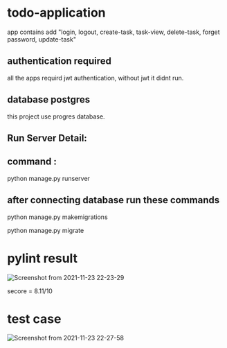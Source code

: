# todo-application 
  app contains add 
  "login,
  logout,
  create-task,
  task-view,
  delete-task,
  forget password,
  update-task"
##  authentication required 

all the apps  requird jwt authentication, without jwt it didnt run.
##  database postgres
 this project use progres database.
 ## Run Server Detail:
 
## command :
 
 python manage.py runserver 
 
## after connecting database run these commands
 
 python manage.py makemigrations 
 
 python manage.py migrate
  
 # pylint result
  
![Screenshot from 2021-11-23 22-23-29](https://user-images.githubusercontent.com/91675206/143073922-0e0abfbe-3c57-4722-8e7e-17ec7a1d9b8a.png)

secore = 8.11/10


# test case

![Screenshot from 2021-11-23 22-27-58](https://user-images.githubusercontent.com/91675206/143074477-a343397d-ebfe-4312-9c64-0f716bde915c.png)
